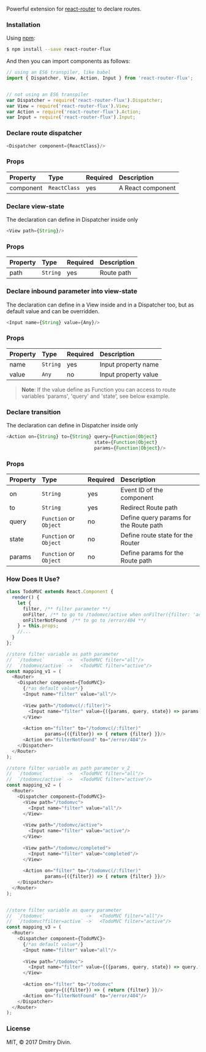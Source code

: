 Powerful extension for [react-router](https://github.com/ReactTraining/react-router) to declare routes.

### Installation

Using [npm](https://www.npmjs.com/):


```sh
$ npm install --save react-router-flux
```

And then you can import components as follows:

```javascript
// using an ES6 transpiler, like babel
import { Dispatcher, View, Action, Input } from 'react-router-flux';


// not using an ES6 transpiler
var Dispatcher = require('react-router-flux').Dispatcher;
var View = require('react-router-flux').View;
var Action = require('react-router-flux').Action;
var Input = require('react-router-flux').Input;
```

### Declare route dispatcher

```javascript
<Dispatcher component={ReactClass}/>
```

### Props
| Property | Type         | Required | Description       |
|:---------|:-------------|:---------|:------------------|
|component | `ReactClass` | yes      | A React component |

### Declare view-state

The declaration can define in Dispatcher inside only

```javascript
<View path={String}/> 

```

### Props
| Property | Type    | Required | Description         |
|:---------|:--------|:---------|:--------------------|
|path      | `String`| yes      | Route path          |


### Declare inbound parameter into view-state

The declaration can define in a View inside and in a Dispatcher too, but as default value and can be overridden.

```javascript
<Input name={String} value={Any}/>
```

### Props
| Property | Type    | Required | Description         |
|:---------|:--------|:---------|:--------------------|
|name      | `String`| yes      | Input property name |
|value     | `Any`   | no       | Input property value|

> **Note**: If the value define as Function you can access to route variables 'params', 'query' and 'state', see below example.

### Declare transition

The declaration can define in Dispatcher inside only

```javascript
<Action on={String} to={String} query={Function|Object} 
                                state={Function|Object} 
                                params={Function|Object}/>
```

### Props
| Property | Type                   | Required | Description                              |
|:---------|:-----------------------|:---------|:-----------------------------------------|
|on        | `String`               | yes      | Event ID of the component                |
|to        | `String`               | yes      | Redirect Route path                      |
|query     | `Function` or `Object` | no       | Define query params for the Route path   |
|state     | `Function` or `Object` | no       | Define route state for the Router        |
|params    | `Function` or `Object` | no       | Define params for the Route path         |


### How Does It Use?

```javascript
class TodoMVC extends React.Component {
  render() {
    let {
      filter, /** filter parameter **/
      onFilter, /** to go to /todomvc/active when onFilter({filter: 'active'}) **/
      onFilterNotFound  /** to go to /error/404 **/
    } = this.props;
    //...
  }
};

//store filter variable as path parameter
//  `/todomvc`        ->   <TodoMVC filter="all"/>
//  `/todomvc/active` ->   <TodoMVC filter="active"/>
const mapping_v1 = (
  <Router>
    <Dispatcher component={TodoMVC}>
      {/*as default value*/}
      <Input name="filter" value="all"/>
      
      <View path="/todomvc(/:filter)">
        <Input name="filter" value={({params, query, state}) => params.filter}/>
      </View>
    
      <Action on="filter" to="/todomvc(/:filter)"
              params={({filter}) => { return {filter} }}/>
      <Action on="filterNotFound" to="/error/404"/>
    </Dispatcher>
  </Router>
);

//store filter variable as path parameter v_2
//  `/todomvc`        ->   <TodoMVC filter="all"/>
//  `/todomvc/active` ->   <TodoMVC filter="active"/>
const mapping_v2 = (
  <Router>
    <Dispatcher component={TodoMVC}>
      <View path="/todomvc">
        <Input name="filter" value="all"/>
      </View>
      
      <View path="/todomvc/active">
        <Input name="filter" value="active"/>
      </View>
      
      <View path="/todomvc/completed">
        <Input name="filter" value="completed"/>
      </View>
    
      <Action on="filter" to="/todomvc(/:filter)"
              params={({filter}) => { return {filter} }}/>
    </Dispatcher>
  </Router>
);


//store filter variable as query parameter
//  `/todomvc`               ->   <TodoMVC filter="all"/>
//  `/todomvc?filter=active` ->   <TodoMVC filter="active"/>
const mapping_v3 = (
  <Router>
    <Dispatcher component={TodoMVC}>
      {/*as default value*/}
      <Input name="filter" value="all"/>
      
      <View path="/todomvc">
        <Input name="filter" value={({params, query, state}) => query.filter}/>
      </View>
  
      <Action on="filter" to="/todomvc"
              query={({filter}) => { return {filter} }}/>
      <Action on="filterNotFound" to="/error/404"/>
    </Dispatcher>
  </Router>
);

```

### License

MIT, © 2017 Dmitry Divin.
